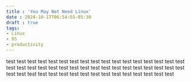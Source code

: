 ```yaml
---
title : 'You May Not Need Linux'
date : 2024-10-17T06:54:55-05:30
draft : true
tags:
- Linux
- OS
- productivity
---
```


test test test test test test test test test test test test test test test test test test test test test test test test test test test test test test test test test test test test test test test test test test test test test test test test test test 

<!--more-->
